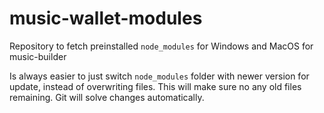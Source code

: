 # music-wallet-modules
Repository to fetch preinstalled `node_modules` for Windows and MacOS for music-builder

Is always easier to just switch `node_modules` folder with newer version for update, instead of overwriting files. This will make sure no any old files remaining. Git will solve changes automatically.
